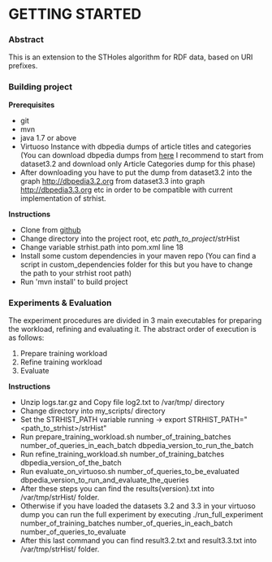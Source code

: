 GETTING STARTED
=======

### Abstract

This is an extension to the STHoles algorithm for RDF data, based on URI prefixes.

### Building project

**Prerequisites**

* git
* mvn
* java 1.7 or above
* Virtuoso Instance with dbpedia dumps of article titles and categories
	(You can download dbpedia dumps from [here](http://wiki.dbpedia.org/develop/datasets "Dbpedia Downloads") I recommend to start from dataset3.2 and download only Article Categories dump for this phase)
* After downloading you have to put the dump from dataset3.2 into the graph <http://dbpedia3.2.org> from dataset3.3 into graph <http://dbpedia3.3.org> etc in order to be compatible with current implementation of strhist.

**Instructions**

* Clone from [github](https://github.com/lefteriskat/strHist.git)
* Change directory into the project root, etc *path_to_project*/strHist
* Change variable strhist.path into pom.xml line 18
* Install some custom dependencies in your maven repo 
	(You can find a script in custom_dependencies folder for this but you have to change
	the path to your strhist root path)
* Run 'mvn install' to build project


### Experiments & Evaluation

The experiment procedures are divided in 3 main executables for preparing the workload, refining and evaluating it. The abstract order of execution is as follows:

1. Prepare training workload
2. Refine training workload
3. Evaluate

**Instructions**

* Unzip logs.tar.gz and Copy file log2.txt to /var/tmp/ directory
* Change directory into my_scripts/ directory
* Set the STRHIST_PATH variable running -> export STRHIST_PATH="<path_to_strhist>/strHist"
* Run prepare_training_workload.sh number_of_training_batches number_of_queries_in_each_batch dbpedia_version_to_run_the_batch 
* Run refine_training_workload.sh number_of_training_batches dbpedia_version_of_the_batch
* Run evaluate_on_virtuoso.sh number_of_queries_to_be_evaluated dbpedia_version_to_run_and_evaluate_the_queries
* After these steps you can find the results{version}.txt into /var/tmp/strHist/ folder.
* Otherwise if you have loaded the datasets 3.2 and 3.3 in your virtuoso dump you can run the full experiment by executing
	./run_full_experiment number_of_training_batches number_of_queries_in_each_batch number_of_queries_to_evaluate
* After this last command you can find result3.2.txt and result3.3.txt into /var/tmp/strHist/ folder.